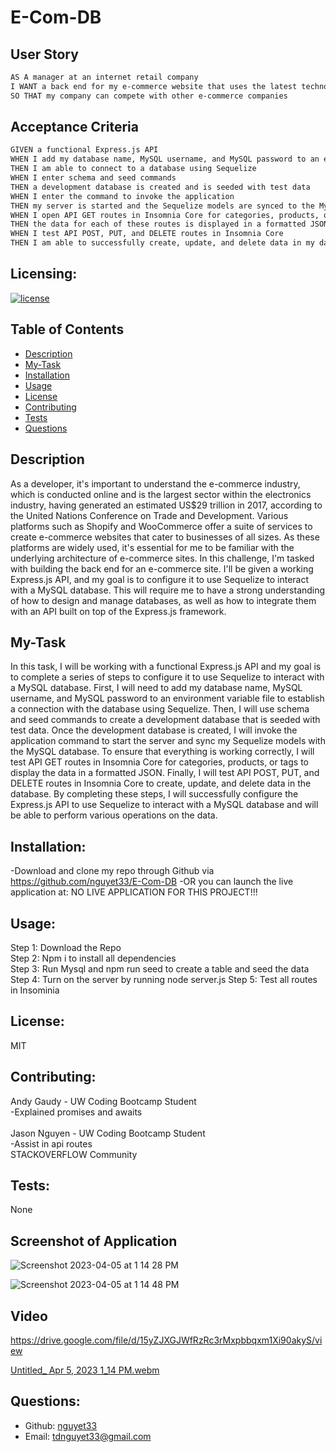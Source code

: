 # E-Com-DB

## User Story
```md
AS A manager at an internet retail company
I WANT a back end for my e-commerce website that uses the latest technologies
SO THAT my company can compete with other e-commerce companies
```

## Acceptance Criteria
```md
GIVEN a functional Express.js API
WHEN I add my database name, MySQL username, and MySQL password to an environment variable file
THEN I am able to connect to a database using Sequelize
WHEN I enter schema and seed commands
THEN a development database is created and is seeded with test data
WHEN I enter the command to invoke the application
THEN my server is started and the Sequelize models are synced to the MySQL database
WHEN I open API GET routes in Insomnia Core for categories, products, or tags
THEN the data for each of these routes is displayed in a formatted JSON
WHEN I test API POST, PUT, and DELETE routes in Insomnia Core
THEN I am able to successfully create, update, and delete data in my database
```

## Licensing:
[![license](https://img.shields.io/badge/license-MIT-blue)](https://shields.io)

## Table of Contents 
- [Description](#description)
- [My-Task](#My-Task)
- [Installation](#installation)
- [Usage](#usage)
- [License](#license)
- [Contributing](#contributing)
- [Tests](#tests)
- [Questions](#questions)

## Description
As a developer, it's important to understand the e-commerce industry, which is conducted online and is the largest sector within the electronics industry, having generated an estimated US$29 trillion in 2017, according to the United Nations Conference on Trade and Development. Various platforms such as Shopify and WooCommerce offer a suite of services to create e-commerce websites that cater to businesses of all sizes. As these platforms are widely used, it's essential for me to be familiar with the underlying architecture of e-commerce sites. In this challenge, I'm tasked with building the back end for an e-commerce site. I'll be given a working Express.js API, and my goal is to configure it to use Sequelize to interact with a MySQL database. This will require me to have a strong understanding of how to design and manage databases, as well as how to integrate them with an API built on top of the Express.js framework.


## My-Task
In this task, I will be working with a functional Express.js API and my goal is to complete a series of steps to configure it to use Sequelize to interact with a MySQL database. First, I will need to add my database name, MySQL username, and MySQL password to an environment variable file to establish a connection with the database using Sequelize. Then, I will use schema and seed commands to create a development database that is seeded with test data. Once the development database is created, I will invoke the application command to start the server and sync my Sequelize models with the MySQL database. To ensure that everything is working correctly, I will test API GET routes in Insomnia Core for categories, products, or tags to display the data in a formatted JSON. Finally, I will test API POST, PUT, and DELETE routes in Insomnia Core to create, update, and delete data in the database. By completing these steps, I will successfully configure the Express.js API to use Sequelize to interact with a MySQL database and will be able to perform various operations on the data. 

## Installation:
-Download and clone my repo through Github via https://github.com/nguyet33/E-Com-DB
-OR you can launch the live application at: NO LIVE APPLICATION FOR THIS PROJECT!!!

## Usage:
Step 1: Download the Repo  
Step 2: Npm i to install all dependencies   
Step 3: Run Mysql and npm run seed to create a table and seed the data   
Step 4: Turn on the server by running node server.js 
Step 5: Test all routes in Insominia

## License:
MIT

## Contributing:
Andy Gaudy - UW Coding Bootcamp Student  
    -Explained promises and awaits   
    <br />
Jason Nguyen - UW Coding Bootcamp Student  
    -Assist in api routes
    <br />
STACKOVERFLOW Community 

## Tests:
None

## Screenshot of Application 
![Screenshot 2023-04-05 at 1 14 28 PM](https://user-images.githubusercontent.com/120419348/230199551-85e036c7-93b5-4bcb-a26e-dc70e3a56676.png)   
  
![Screenshot 2023-04-05 at 1 14 48 PM](https://user-images.githubusercontent.com/120419348/230199565-22f1f8b6-1d28-4c5f-aad4-a89fc8265b49.png)  

## Video 
https://drive.google.com/file/d/15yZJXGJWfRzRc3rMxpbbqxm1Xi90akyS/view  
  
[Untitled_ Apr 5, 2023 1_14 PM.webm](https://user-images.githubusercontent.com/120419348/230199771-a2af84d9-610a-434e-ad29-efd5a2390754.webm)

## Questions:
- Github: [nguyet33](https://github.com/nguyet33)
- Email: tdnguyet33@gmail.com 

